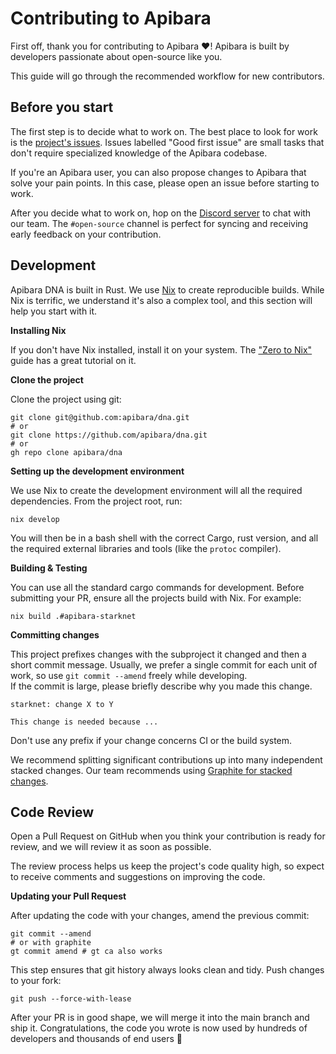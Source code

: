 # Contributing to Apibara

First off, thank you for contributing to Apibara ❤️! Apibara is built by
developers passionate about open-source like you.

This guide will go through the recommended workflow for new contributors.

## Before you start

The first step is to decide what to work on. The best place to look for work is
the [project's issues](https://github.com/apibara/dna/issues).
Issues labelled "Good first issue" are small tasks that don't require
specialized knowledge of the Apibara codebase.

If you're an Apibara user, you can also propose changes to Apibara that solve
your pain points. In this case, please open an issue before starting to work.

After you decide what to work on, hop on the [Discord
server](https://discord.gg/VDh2CRQ4) to chat with our team. The `#open-source`
channel is perfect for syncing and receiving early feedback on your
contribution.

## Development

Apibara DNA is built in Rust. We use [Nix](https://nixos.org/) to create
reproducible builds. While Nix is terrific, we understand it's also a complex
tool, and this section will help you start with it.

**Installing Nix**

If you don't have Nix installed, install it on your system. The ["Zero to
Nix"](https://zero-to-nix.com/start/install) guide has a great tutorial on it.

**Clone the project**

Clone the project using git:

```
git clone git@github.com:apibara/dna.git
# or
git clone https://github.com/apibara/dna.git
# or
gh repo clone apibara/dna
```

**Setting up the development environment**

We use Nix to create the development environment will all the required
dependencies. From the project root, run:

```
nix develop
```

You will then be in a bash shell with the correct Cargo, rust version, and all
the required external libraries and tools (like the `protoc` compiler).

**Building & Testing**

You can use all the standard cargo commands for development. Before submitting
your PR, ensure all the projects build with Nix. For example:

```
nix build .#apibara-starknet
```

**Committing changes**

This project prefixes changes with the subproject it changed and then a short
commit message. Usually, we prefer a single commit for each unit of work, so
use `git commit --amend` freely while developing.  
If the commit is large, please briefly describe why you made this change.

```
starknet: change X to Y

This change is needed because ...
```

Don't use any prefix if your change concerns CI or the build system.

We recommend splitting significant contributions up into many independent
stacked changes. Our team recommends using [Graphite for stacked
changes](https://graphite.dev/).


## Code Review

Open a Pull Request on GitHub when you think your contribution is ready for
review, and we will review it as soon as possible.

The review process helps us keep the project's code quality high, so expect to
receive comments and suggestions on improving the code.

**Updating your Pull Request**

After updating the code with your changes, amend the previous commit:

```
git commit --amend
# or with graphite
gt commit amend # gt ca also works
```

This step ensures that git history always looks clean and tidy. Push changes to your fork:

```
git push --force-with-lease
```

After your PR is in good shape, we will merge it into the main branch and ship
it. Congratulations, the code you wrote is now used by hundreds of developers
and thousands of end users 🎊
